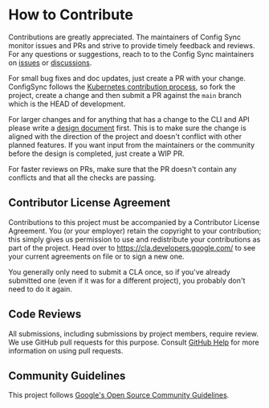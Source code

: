 # How to Contribute

Contributions are greatly appreciated. The maintainers of Config Sync monitor issues
and PRs and strive to provide timely feedback and reviews. For any questions or 
suggestions, reach to to the Config Sync maintainers on [issues]
or [discussions].

For small bug fixes and doc updates, just create a PR with your change. 
ConfigSync follows the [Kubernetes contribution process], so fork the project,
create a change and then submit a PR against the `main` branch which is
the HEAD of development.

For larger changes and for anything that has a change to the CLI and API please
write a [design document] first. This is to make sure the change is aligned with
the direction of the project and doesn't conflict with other planned features.
If you want input from the maintainers or the community before the design is
completed, just create a WIP PR.

For faster reviews on PRs, make sure that the PR doesn't contain any conflicts
and that all the checks are passing.

## Contributor License Agreement

Contributions to this project must be accompanied by a Contributor License
Agreement. You (or your employer) retain the copyright to your contribution;
this simply gives us permission to use and redistribute your contributions as
part of the project. Head over to <https://cla.developers.google.com/> to see
your current agreements on file or to sign a new one.

You generally only need to submit a CLA once, so if you've already submitted one
(even if it was for a different project), you probably don't need to do it
again.

## Code Reviews

All submissions, including submissions by project members, require review. We
use GitHub pull requests for this purpose. Consult
[GitHub Help](https://help.github.com/articles/about-pull-requests/) for more
information on using pull requests.

## Community Guidelines

This project follows [Google's Open Source Community
Guidelines](https://opensource.google/conduct/).

[developer guide]: development.md
[design document]: design-docs/00-template.md
[Kubernetes contribution process]: https://github.com/kubernetes/community/blob/master/contributors/guide/github-workflow.md
[slack]: https://slack.k8s.io
[issues]: https://github.com/GoogleContainerTools/kpt-config-sync/issues
[discussions]: https://github.com/GoogleContainerTools/kpt-config-sync/discussions